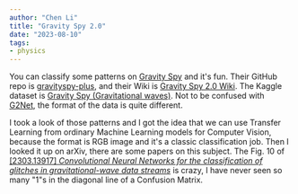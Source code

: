 ```yaml
---
author: "Chen Li"
title: "Gravity Spy 2.0"
date: "2023-08-10"
tags: 
- physics
---
```


You can classify some patterns on [Gravity Spy](https://www.zooniverse.org/projects/zooniverse/gravity-spy) and it's fun. Their GitHub repo is [gravityspy-plus](https://github.com/haorenzhi/gravityspy-plus/tree/main), and their Wiki is [Gravity Spy 2.0 Wiki](https://gswiki.ischool.syr.edu/). The Kaggle dataset is [Gravity Spy (Gravitational waves)](https://www.kaggle.com/datasets/tentotheminus9/gravity-spy-gravitational-waves). Not to be confused with [G2Net](https://www.kaggle.com/competitions/g2net-gravitational-wave-detection), the format of the data is quite different.

I took a look of those patterns and I got the idea that we can use Transfer Learning from ordinary Machine Learning models for Computer Vision, because the format is RGB image and it's a classic classification job. Then I looked it up on arXiv, there are some papers on this subject. The Fig. 10 of [[2303.13917] _Convolutional Neural Networks for the classification of glitches in gravitational-wave data streams_](https://arxiv.org/abs/2303.13917) is crazy, I have never seen so many "1"s in the diagonal line of a Confusion Matrix.